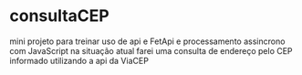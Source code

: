 # consultaCEP

mini projeto para treinar uso de api e FetApi e processamento assincrono com JavaScript
na situação atual farei uma consulta de endereço pelo CEP informado utilizando a api da ViaCEP
